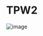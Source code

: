 # TPW2
![image](https://user-images.githubusercontent.com/102928927/197309281-0a6041f9-f7ad-4213-b755-97bd58273b90.png)
